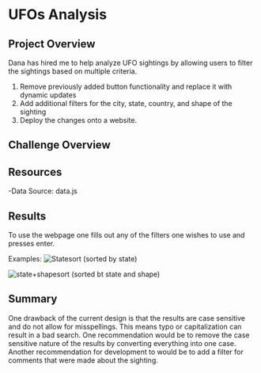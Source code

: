 # UFOs Analysis

## Project Overview
Dana has hired me to help analyze UFO sightings by allowing users to filter the sightings based on multiple criteria.

1.	Remove previously added button functionality and replace it with dynamic updates
2.	Add additional filters for the city, state, country, and shape of the sighting
3.	Deploy the changes onto a website.
## Challenge Overview

## Resources
-Data Source: data.js

## Results
To use the webpage one fills out any of the filters one wishes to use and presses enter.
  
  
  Examples:
 ![Statesort](https://user-images.githubusercontent.com/109701875/195481154-076b85e5-b724-44bc-8b51-12a03a0c9eeb.PNG)
 (sorted by state)
  
![state+shapesort](https://user-images.githubusercontent.com/109701875/195481157-e5531566-d771-44ac-86e1-d116ac1a9de6.PNG)
(sorted bt state and shape)

  
  
## Summary
One drawback of the current design is that the results are case sensitive and do not allow for misspellings. This means typo or capitalization can result in a bad search. One recommendation would be to remove the case sensitive nature of the results by converting everything into one case. Another recommendation for development to would be to add a filter for comments  that were made about the sighting. 
